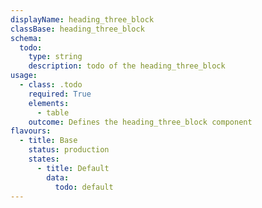 ```yaml
---
displayName: heading_three_block
classBase: heading_three_block
schema:
  todo:
    type: string
    description: todo of the heading_three_block
usage:
  - class: .todo
    required: True
    elements:
      - table
    outcome: Defines the heading_three_block component
flavours:
  - title: Base
    status: production
    states:
      - title: Default
        data:
          todo: default
---
```

